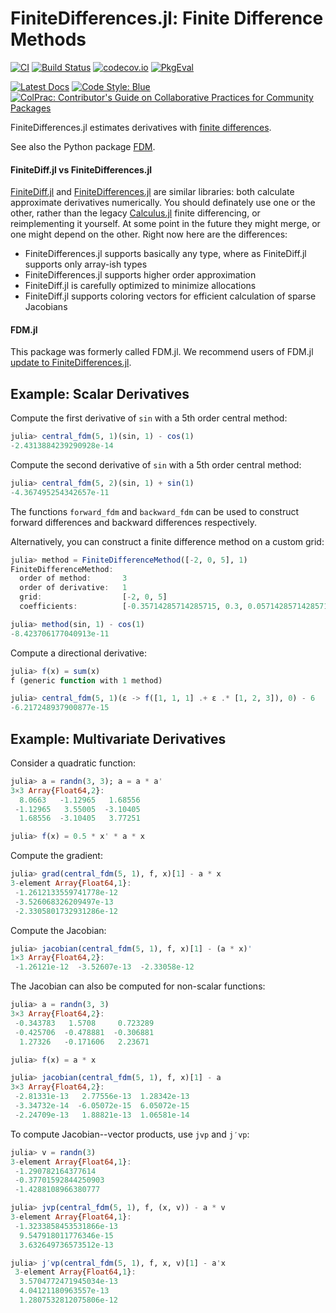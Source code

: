 # FiniteDifferences.jl: Finite Difference Methods

[![CI](https://github.com/JuliaDiff/FiniteDifferences.jl/workflows/CI/badge.svg?branch=master)](https://github.com/JuliaDiff/FiniteDifferences.jl/actions?query=workflow%3ACI)
[![Build Status](https://travis-ci.org/JuliaDiff/FiniteDifferences.jl.svg?branch=master)](https://travis-ci.org/JuliaDiff/FiniteDifferences.jl)
[![codecov.io](https://codecov.io/github/JuliaDiff/FiniteDifferences.jl/coverage.svg?branch=master)](https://codecov.io/github/JuliaDiff/FiniteDifferences.jl?branch=master)
[![PkgEval](https://juliaci.github.io/NanosoldierReports/pkgeval_badges/F/FiniteDifferences.svg)](https://juliaci.github.io/NanosoldierReports/pkgeval_badges/report.html)

[![Latest Docs](https://img.shields.io/badge/docs-latest-blue.svg)](https://juliadiff.github.io/FiniteDifferences.jl/latest/)
[![Code Style: Blue](https://img.shields.io/badge/code%20style-blue-4495d1.svg)](https://github.com/invenia/BlueStyle)
[![ColPrac: Contributor's Guide on Collaborative Practices for Community Packages](https://img.shields.io/badge/ColPrac-Contributor's%20Guide-blueviolet)](https://github.com/SciML/ColPrac)

FiniteDifferences.jl estimates derivatives with [finite differences](https://en.wikipedia.org/wiki/Finite_difference).

See also the Python package [FDM](https://github.com/wesselb/fdm).

#### FiniteDiff.jl vs FiniteDifferences.jl
[FiniteDiff.jl](https://github.com/JuliaDiff/FiniteDiff.jl) and [FiniteDifferences.jl](https://github.com/JuliaDiff/FiniteDifferences.jl)
are similar libraries: both calculate approximate derivatives numerically.
You should definately use one or the other, rather than the legacy [Calculus.jl](https://github.com/JuliaMath/Calculus.jl) finite differencing, or reimplementing it yourself.
At some point in the future they might merge, or one might depend on the other.
Right now here are the differences:

 - FiniteDifferences.jl supports basically any type, where as FiniteDiff.jl supports only array-ish types
 - FiniteDifferences.jl supports higher order approximation
 - FiniteDiff.jl is carefully optimized to minimize allocations
 - FiniteDiff.jl supports coloring vectors for efficient calculation of sparse Jacobians


#### FDM.jl
This package was formerly called FDM.jl. We recommend users of FDM.jl [update to FiniteDifferences.jl](https://github.com/JuliaDiff/FiniteDifferences.jl/issues/37).


## Example: Scalar Derivatives

Compute the first derivative of `sin` with a 5th order central method:

```julia
julia> central_fdm(5, 1)(sin, 1) - cos(1)
-2.4313884239290928e-14
```

Compute the second derivative of `sin` with a 5th order central method:

```julia
julia> central_fdm(5, 2)(sin, 1) + sin(1)
-4.367495254342657e-11
```

The functions `forward_fdm` and `backward_fdm` can be used to construct
forward differences and backward differences respectively.

Alternatively, you can construct a finite difference method on a custom grid:

```julia
julia> method = FiniteDifferenceMethod([-2, 0, 5], 1)
FiniteDifferenceMethod:
  order of method:       3
  order of derivative:   1
  grid:                  [-2, 0, 5]
  coefficients:          [-0.35714285714285715, 0.3, 0.05714285714285714]

julia> method(sin, 1) - cos(1)
-8.423706177040913e-11
```

Compute a directional derivative:

```julia
julia> f(x) = sum(x)
f (generic function with 1 method)

julia> central_fdm(5, 1)(ε -> f([1, 1, 1] .+ ε .* [1, 2, 3]), 0) - 6
-6.217248937900877e-15
```

## Example: Multivariate Derivatives

Consider a quadratic function:

```julia
julia> a = randn(3, 3); a = a * a'
3×3 Array{Float64,2}:
  8.0663   -1.12965   1.68556
 -1.12965   3.55005  -3.10405
  1.68556  -3.10405   3.77251

julia> f(x) = 0.5 * x' * a * x
```

Compute the gradient:

```julia
julia> grad(central_fdm(5, 1), f, x)[1] - a * x
3-element Array{Float64,1}:
 -1.2612133559741778e-12
 -3.526068326209497e-13
 -2.3305801732931286e-12
```

Compute the Jacobian:

```julia
julia> jacobian(central_fdm(5, 1), f, x)[1] - (a * x)'
1×3 Array{Float64,2}:
 -1.26121e-12  -3.52607e-13  -2.33058e-12
```

The Jacobian can also be computed for non-scalar functions:

```julia
julia> a = randn(3, 3)
3×3 Array{Float64,2}:
 -0.343783   1.5708     0.723289
 -0.425706  -0.478881  -0.306881
  1.27326   -0.171606   2.23671

julia> f(x) = a * x

julia> jacobian(central_fdm(5, 1), f, x)[1] - a
3×3 Array{Float64,2}:
 -2.81331e-13   2.77556e-13  1.28342e-13
 -3.34732e-14  -6.05072e-15  6.05072e-15
 -2.24709e-13   1.88821e-13  1.06581e-14
```

To compute Jacobian--vector products, use `jvp` and `j′vp`:
 
```julia
julia> v = randn(3)
3-element Array{Float64,1}:
 -1.290782164377614
 -0.37701592844250903
 -1.4288108966380777

julia> jvp(central_fdm(5, 1), f, (x, v)) - a * v
3-element Array{Float64,1}:
 -1.3233858453531866e-13
  9.547918011776346e-15
  3.632649736573512e-13

julia> j′vp(central_fdm(5, 1), f, x, v)[1] - a'x
 3-element Array{Float64,1}:
  3.5704772471945034e-13
  4.04121180963557e-13
  1.2807532812075806e-12
```
